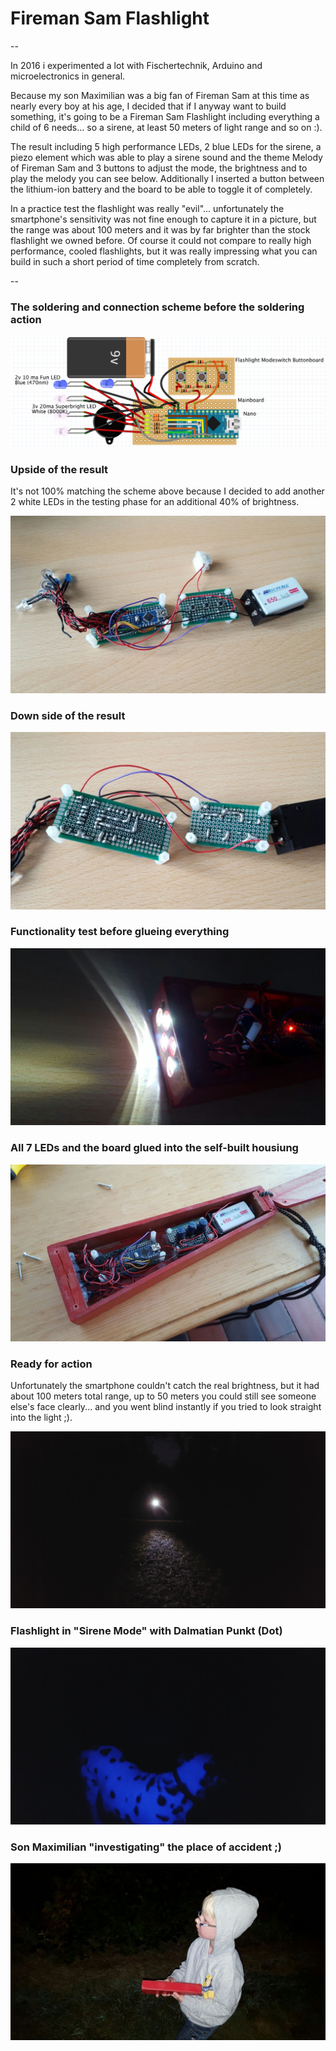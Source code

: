 # Fireman Sam Flashlight #

--

In 2016 i experimented a lot with Fischertechnik, Arduino and microelectronics in general.

Because my son Maximilian was a big fan of Fireman Sam at this time as nearly every boy at his age, I decided that if I anyway want to build something, it's going to be a Fireman Sam Flashlight including everything a child of 6 needs... so a sirene, at least 50 meters of light range and so on :).

The result including 5 high performance LEDs, 2 blue LEDs for the sirene, a piezo element which was able to play a sirene sound and the theme Melody of Fireman Sam and 3 buttons to adjust the mode, the brightness and to play the melody you can see below. Additionally I inserted a button between the lithium-ion battery and the board to be able to toggle it of completely.

In a practice test the flashlight was really "evil"... unfortunately the smartphone's sensitivity was not fine enough to capture it in a picture, but the range was about 100 meters and it was by far brighter than the stock flashlight we owned before. Of course it could not compare to really high performance, cooled flashlights, but it was really impressing what you can build in such a short period of time completely from scratch.

--

### The soldering and connection scheme before the soldering action ###
![](FritzingScheme.png)

### Upside of the result ###

It's not 100% matching the scheme above because I decided to add another 2 white LEDs in the testing phase for an additional 40% of brightness.

![](FL_2.jpg)

### Down side of the result ###
![](FL_1.jpg)

### Functionality test before glueing everything ###
![](FL_3.jpg)

### All 7 LEDs and the board glued into the self-built housiung ###
![](FL_4.jpg)

### Ready for action ###

Unfortunately the smartphone couldn't catch the real brightness, but it had about 100 meters total range, up to 50 meters you could still see someone else's face clearly... and you went blind instantly if you tried to look straight into the light ;).

![](FL_5.jpg)

### Flashlight in "Sirene Mode" with Dalmatian Punkt (Dot) ###
![](FL_6.jpg)

### Son Maximilian "investigating" the place of accident ;) ###
![](FL_Max.jpg)

